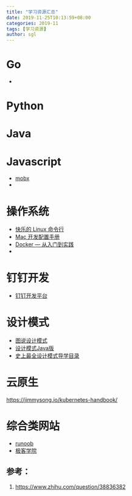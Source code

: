 ```yaml
---
title: "学习资源汇总"
date: 2019-11-25T10:13:59+08:00
categories: 2019-11
tags: [学习资源]
author: sgl
---
```


Go
===

+ []()

Python
===


Java
====

Javascript
====
+ [mobx](https://cn.mobx.js.org/)
+ []()

操作系统
===
+ [快乐的 Linux 命令行](http://billie66.github.io/TLCL/index.html)
+ [Mac 开发配置手册](https://aaaaaashu.gitbooks.io/mac-dev-setup/content/)
+ [Docker — 从入门到实践](https://yeasy.gitbooks.io/docker_practice/content/)
+ []()

钉钉开发
===
+ [钉钉开发平台](https://ding-doc.dingtalk.com/doc#/personnal/fdzxvg)


设计模式
===
+ [图说设计模式](https://design-patterns.readthedocs.io/zh_CN/latest/index.html)
+ [设计模式Java版](https://quanke.gitbooks.io/design-pattern-java/content/)
+ [史上最全设计模式导学目录](https://blog.csdn.net/lovelion/article/details/17517213)

云原生
====
https://jimmysong.io/kubernetes-handbook/

综合类网站
===
+ [runoob](https://www.runoob.com/)
+ [极客学院](https://www.jikexueyuan.com/)


参考：
---
1. https://www.zhihu.com/question/38836382
